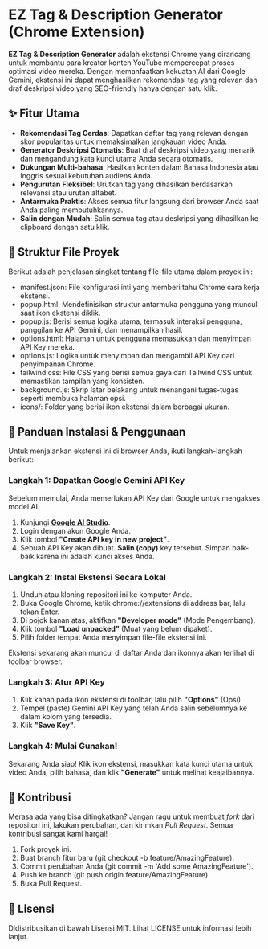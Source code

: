 # **EZ Tag & Description Generator (Chrome Extension)**

**EZ Tag & Description Generator** adalah ekstensi Chrome yang dirancang untuk membantu para kreator konten YouTube mempercepat proses optimasi video mereka. Dengan memanfaatkan kekuatan AI dari Google Gemini, ekstensi ini dapat menghasilkan rekomendasi tag yang relevan dan draf deskripsi video yang SEO-friendly hanya dengan satu klik.

## **✨ Fitur Utama**

* **Rekomendasi Tag Cerdas**: Dapatkan daftar tag yang relevan dengan skor popularitas untuk memaksimalkan jangkauan video Anda.  
* **Generator Deskripsi Otomatis**: Buat draf deskripsi video yang menarik dan mengandung kata kunci utama Anda secara otomatis.  
* **Dukungan Multi-bahasa**: Hasilkan konten dalam Bahasa Indonesia atau Inggris sesuai kebutuhan audiens Anda.  
* **Pengurutan Fleksibel**: Urutkan tag yang dihasilkan berdasarkan relevansi atau urutan alfabet.  
* **Antarmuka Praktis**: Akses semua fitur langsung dari browser Anda saat Anda paling membutuhkannya.  
* **Salin dengan Mudah**: Salin semua tag atau deskripsi yang dihasilkan ke clipboard dengan satu klik.

## **📂 Struktur File Proyek**

Berikut adalah penjelasan singkat tentang file-file utama dalam proyek ini:

* manifest.json: File konfigurasi inti yang memberi tahu Chrome cara kerja ekstensi.  
* popup.html: Mendefinisikan struktur antarmuka pengguna yang muncul saat ikon ekstensi diklik.  
* popup.js: Berisi semua logika utama, termasuk interaksi pengguna, panggilan ke API Gemini, dan menampilkan hasil.  
* options.html: Halaman untuk pengguna memasukkan dan menyimpan API Key mereka.  
* options.js: Logika untuk menyimpan dan mengambil API Key dari penyimpanan Chrome.  
* tailwind.css: File CSS yang berisi semua gaya dari Tailwind CSS untuk memastikan tampilan yang konsisten.  
* background.js: Skrip latar belakang untuk menangani tugas-tugas seperti membuka halaman opsi.  
* icons/: Folder yang berisi ikon ekstensi dalam berbagai ukuran.

## **🚀 Panduan Instalasi & Penggunaan**

Untuk menjalankan ekstensi ini di browser Anda, ikuti langkah-langkah berikut:

### **Langkah 1: Dapatkan Google Gemini API Key**

Sebelum memulai, Anda memerlukan API Key dari Google untuk mengakses model AI.

1. Kunjungi [**Google AI Studio**](https://aistudio.google.com/app/apikey).  
2. Login dengan akun Google Anda.  
3. Klik tombol **"Create API key in new project"**.  
4. Sebuah API Key akan dibuat. **Salin (copy)** key tersebut. Simpan baik-baik karena ini adalah kunci akses Anda.

### **Langkah 2: Instal Ekstensi Secara Lokal**

1. Unduh atau kloning repositori ini ke komputer Anda.  
2. Buka Google Chrome, ketik chrome://extensions di address bar, lalu tekan Enter.  
3. Di pojok kanan atas, aktifkan **"Developer mode"** (Mode Pengembang).  
4. Klik tombol **"Load unpacked"** (Muat yang belum dipaket).  
5. Pilih folder tempat Anda menyimpan file-file ekstensi ini.

Ekstensi sekarang akan muncul di daftar Anda dan ikonnya akan terlihat di toolbar browser.

### **Langkah 3: Atur API Key**

1. Klik kanan pada ikon ekstensi di toolbar, lalu pilih **"Options"** (Opsi).  
2. Tempel (paste) Gemini API Key yang telah Anda salin sebelumnya ke dalam kolom yang tersedia.  
3. Klik **"Save Key"**.

### **Langkah 4: Mulai Gunakan\!**

Sekarang Anda siap\! Klik ikon ekstensi, masukkan kata kunci utama untuk video Anda, pilih bahasa, dan klik **"Generate"** untuk melihat keajaibannya.

## **🤝 Kontribusi**

Merasa ada yang bisa ditingkatkan? Jangan ragu untuk membuat *fork* dari repositori ini, lakukan perubahan, dan kirimkan *Pull Request*. Semua kontribusi sangat kami hargai\!

1. Fork proyek ini.  
2. Buat branch fitur baru (git checkout \-b feature/AmazingFeature).  
3. Commit perubahan Anda (git commit \-m 'Add some AmazingFeature').  
4. Push ke branch (git push origin feature/AmazingFeature).  
5. Buka Pull Request.

## **📄 Lisensi**

Didistribusikan di bawah Lisensi MIT. Lihat LICENSE untuk informasi lebih lanjut.
